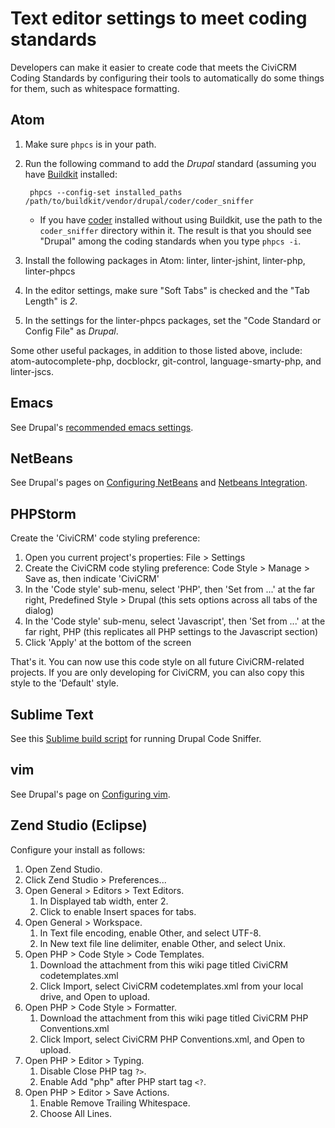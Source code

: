 # Text editor settings to meet coding standards

Developers can make it easier to create code that meets the CiviCRM
Coding Standards by configuring their tools to automatically do some
things for them, such as whitespace formatting.

## Atom

1. Make sure `phpcs` is in your path.

1. Run the following command to add the *Drupal* standard (assuming you have [Buildkit](https://github.com/civicrm/civicrm-buildkit) installed:

        phpcs --config-set installed_paths /path/to/buildkit/vendor/drupal/coder/coder_sniffer

    - If you have [coder](https://github.com/civicrm/coder) installed without using Buildkit, use the path to the `coder_sniffer` directory within it.  The result is that you should see "Drupal" among the coding standards when you type `phpcs -i`.

1. Install the following packages in Atom: linter, linter-jshint, linter-php, linter-phpcs

1. In the editor settings, make sure "Soft Tabs" is checked and the "Tab Length" is *2*.

1. In the settings for the linter-phpcs packages, set the "Code Standard or Config File" as *Drupal*.

Some other useful packages, in addition to those listed above, include:
atom-autocomplete-php, docblockr, git-control, language-smarty-php, and
linter-jscs.

## Emacs

See Drupal's [recommended emacs settings](http://drupal.org/project/emacs).

## NetBeans

See Drupal's pages on
[Configuring NetBeans](http://drupal.org/node/1019816) and
[Netbeans Integration](http://drupal.org/node/1420008).

## PHPStorm

Create the 'CiviCRM' code styling preference:

1.  Open you current project's properties: File > Settings
1.  Create the CiviCRM code styling preference: Code Style > Manage >
    Save as, then indicate 'CiviCRM'
1.  In the 'Code style' sub-menu, select 'PHP', then 'Set from ...' at
    the far right, Predefined Style > Drupal (this sets options across
    all tabs of the dialog)
1.  In the 'Code style' sub-menu, select 'Javascript', then 'Set from
    ...' at the far right, PHP (this replicates all PHP settings to the
    Javascript section)
1.  Click 'Apply' at the bottom of the screen

That's it. You can now use this code style on all future CiviCRM-related
projects. If you are only developing for CiviCRM, you can also copy this
style to the 'Default' style.

## Sublime Text

See this
[Sublime build script](https://github.com/sirkitree/DrupalCodingStandard)
for running Drupal Code Sniffer.

## vim

See Drupal's page on [Configuring vim](http://drupal.org/node/29325).

## Zend Studio (Eclipse)

Configure your install as follows:

1.  Open Zend Studio.
2.  Click Zend Studio > Preferences...
3.  Open General > Editors > Text Editors.
    1.  In Displayed tab width, enter 2.
    2.  Click to enable Insert spaces for tabs.
4.  Open General > Workspace.
    1.  In Text file encoding, enable Other, and select UTF-8.
    2.  In New text file line delimiter, enable Other, and select Unix.
5.  Open PHP > Code Style > Code Templates.
    1.  Download the attachment from this wiki page titled CiviCRM
        codetemplates.xml
    2.  Click Import, select CiviCRM codetemplates.xml from your local
        drive, and Open to upload.
6.  Open PHP > Code Style > Formatter.
    1.  Download the attachment from this wiki page titled CiviCRM PHP
        Conventions.xml
    2.  Click Import, select CiviCRM PHP Conventions.xml, and Open to
        upload.
7.  Open PHP > Editor > Typing.
    1.  Disable Close PHP tag `?>`.
    2.  Enable Add "php" after PHP start tag `<?`.
8.  Open PHP > Editor > Save Actions.
    1.  Enable Remove Trailing Whitespace.
    2.  Choose All Lines.
